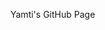 Yamti's GitHub Page

<!---
yamti/yamti is a ✨ special ✨ repository because its `README.md` (this file) appears on your GitHub profile.
You can click the Preview link to take a look at your changes.
--->
